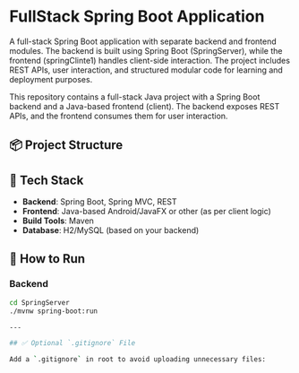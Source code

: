 # FullStack Spring Boot Application
A full-stack Spring Boot application with separate backend and frontend modules. The backend is built using Spring Boot (SpringServer), while the frontend (springClinte1) handles client-side interaction. The project includes REST APIs, user interaction, and structured modular code for learning and deployment purposes.



This repository contains a full-stack Java project with a Spring Boot backend and a Java-based frontend (client). The backend exposes REST APIs, and the frontend consumes them for user interaction.

## 📦 Project Structure


## 🔧 Tech Stack

- **Backend**: Spring Boot, Spring MVC, REST
- **Frontend**: Java-based Android/JavaFX or other (as per client logic)
- **Build Tools**: Maven
- **Database**: H2/MySQL (based on your backend)

## 🚀 How to Run

### Backend
```bash
cd SpringServer
./mvnw spring-boot:run

---

## ✅ Optional `.gitignore` File

Add a `.gitignore` in root to avoid uploading unnecessary files:

